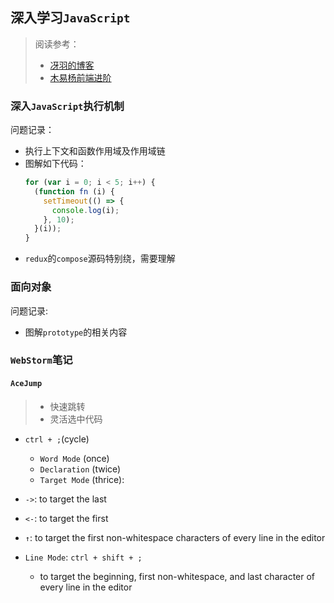 ## 深入学习`JavaScript`
> 阅读参考：  
> * [冴羽的博客](https://github.com/mqyqingfeng/Blog)
> * [木易杨前端进阶](https://www.muyiy.cn/blog/)

### 深入`JavaScript`执行机制
问题记录：
* 执行上下文和函数作用域及作用域链
* 图解如下代码：
  ```javascript
  for (var i = 0; i < 5; i++) {
    (function fn (i) {
      setTimeout(() => {
        console.log(i);
      }, 10);
    }(i));
  }
  ```
* `redux`的`compose`源码特别绕，需要理解

### 面向对象
问题记录:
* 图解`prototype`的相关内容

### `WebStorm`笔记
#### `AceJump`
> * 快速跳转
> * 灵活选中代码

* `ctrl + ;`(cycle)
    * `Word Mode` (once)
    * `Declaration` (twice)
    * `Target Mode` (thrice): 

* `->`: to target the last
* `<-`: to target the first
* `↑`: to target the first non-whitespace characters of every line in the editor

* `Line Mode`: `ctrl + shift + ;`
    * to target the beginning, first non-whitespace, and last character of every line in the editor
